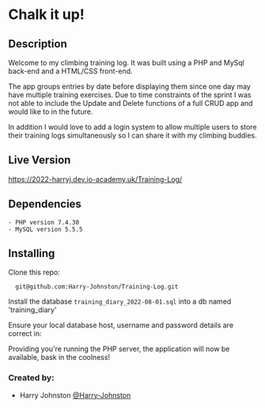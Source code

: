 # Chalk it up!

## Description
Welcome to my climbing training log. It was built using a PHP and MySql back-end and a HTML/CSS front-end.

The app groups entries by date before displaying them since one day may have multiple training exercises. Due to time constraints of the sprint I was not able to include the Update and Delete functions of a full CRUD app and would like to in the future. 

In addition I would love to add a login system to allow multiple users to store their training logs simultaneously so I can share it with my climbing buddies.

## Live Version

https://2022-harryj.dev.io-academy.uk/Training-Log/

## Dependencies
```
- PHP version 7.4.30
- MySQL version 5.5.5

```
## Installing 

Clone this repo:
```
  git@github.com:Harry-Johnston/Training-Log.git
```  
Install the database `training_diary_2022-08-01.sql` into a db named 'training_diary'

Ensure your local database host, username and password details are correct in: 
  
Providing you're running the PHP server, the application will now be available, bask in the coolness!

### Created by:

- Harry Johnston [@Harry-Johnston](https://github.com/Harry-Johnston)
